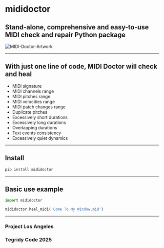 # mididoctor
## Stand-alone, comprehensive and easy-to-use MIDI check and repair Python package

![MIDI-Doctor-Artwork](https://github.com/user-attachments/assets/a8532b66-6b8a-4d17-86a2-d300165e5be2)

***

## With just one line of code, MIDI Doctor will check and heal

* MIDI signature
* MIDI channels range
* MIDI pitches range
* MIDI velocities range
* MIDI patch changes range
* Duplicate pitches
* Excessively short durations
* Excessively long durations
* Overlapping durations
* Text events consistency
* Excessively quiet dynamics

***

## Install

```sh
pip install mididoctor
```

***

## Basic use example

```python
import mididoctor

mididoctor.heal_midi('Come To My Window.mid')
```

***

### Project Los Angeles
### Tegridy Code 2025
